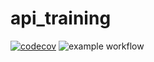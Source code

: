 # api_training
[![codecov](https://codecov.io/gh/CodingOnBush/api_training/branch/main/graph/badge.svg)](https://codecov.io/gh/CodingOnBush/api_training)
![example workflow](https://github.com/codingonbush/api_training/actions/workflows/build.yml/badge.svg)